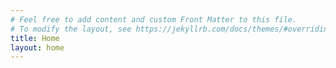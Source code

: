 ```yaml
---
# Feel free to add content and custom Front Matter to this file.
# To modify the layout, see https://jekyllrb.com/docs/themes/#overriding-theme-defaults
title: Home
layout: home
---
```


<!-- {: .center}
![Ortom](/assets/images/ortom/Ortom logo transparent1.png)

{: .center} -->

<!-- # Solving problems with data

If you have a great idea for using AI but need guidance to make it a reality, Ortom is here to help.

Ortom is a data science consultancy run by Manchester based AI expert Tom Liptrot

{: .center} -->

<!-- # Services

## Consulting

Advising on data science and AI strategy and related topics.

## Contract work

Working on 3-6 month data science projects.

## Training and recruitment

Helping you to develop existing data science staff or hire new team members. -->
<!--
If you would like to use data more effectively in your organisation, book an initial consultation <a href="" onclick="Calendly.initPopupWidget({url: 'https://calendly.com/ortom/60min'});return false;">here</a>. Let's start a conversation! -->

<link href="https://assets.calendly.com/assets/external/widget.css" rel="stylesheet">
<script src="https://assets.calendly.com/assets/external/widget.js" type="text/javascript">
</script>
